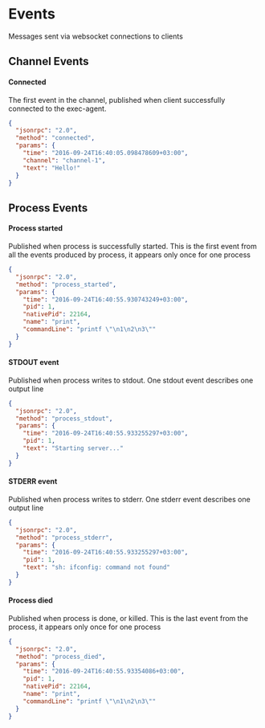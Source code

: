 Events
===
Messages sent via websocket connections to clients

Channel Events
---

#### Connected

The first event in the channel, published when client successfully connected to the exec-agent.

```json
{
  "jsonrpc": "2.0",
  "method": "connected",
  "params": {
    "time": "2016-09-24T16:40:05.098478609+03:00",
    "channel": "channel-1",
    "text": "Hello!"
  }
}
```

Process Events
---

#### Process started

Published when process is successfully started.
This is the first event from all the events produced by process,
it appears only once for one process

```json
{
  "jsonrpc": "2.0",
  "method": "process_started",
  "params": {
    "time": "2016-09-24T16:40:55.930743249+03:00",
    "pid": 1,
    "nativePid": 22164,
    "name": "print",
    "commandLine": "printf \"\n1\n2\n3\""
  }
}
```

#### STDOUT event

Published when process writes to stdout.
One stdout event describes one output line

```json
{
  "jsonrpc": "2.0",
  "method": "process_stdout",
  "params": {
    "time": "2016-09-24T16:40:55.933255297+03:00",
    "pid": 1,
    "text": "Starting server..."
  }
}
```

#### STDERR event

Published when process writes to stderr.
One stderr event describes one output line

```json
{
  "jsonrpc": "2.0",
  "method": "process_stderr",
  "params": {
    "time": "2016-09-24T16:40:55.933255297+03:00",
    "pid": 1,
    "text": "sh: ifconfig: command not found"
  }
}
```

#### Process died

Published when process is done, or killed. This is the last event from the process,
it appears only once for one process

```json
{
  "jsonrpc": "2.0",
  "method": "process_died",
  "params": {
    "time": "2016-09-24T16:40:55.93354086+03:00",
    "pid": 1,
    "nativePid": 22164,
    "name": "print",
    "commandLine": "printf \"\n1\n2\n3\""
  }
}
```
